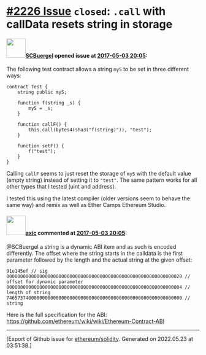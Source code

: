 # [\#2226 Issue](https://github.com/ethereum/solidity/issues/2226) `closed`: `.call` with callData resets string in storage

#### <img src="https://avatars.githubusercontent.com/u/11379673?u=9d5a4c452d186158002e4c3b34ef2857f49083e2&v=4" width="50">[SCBuergel](https://github.com/SCBuergel) opened issue at [2017-05-03 20:05](https://github.com/ethereum/solidity/issues/2226):

The following test contract allows a string `myS` to be set in three different ways:
```
contract Test {
    string public myS;

    function f(string _s) {
        myS = _s;
    }
    
    function callF() {
        this.call(bytes4(sha3("f(string)")), "test");
    }
    
    function setF() {
        f("test");
    }
}
```
Calling `callF` seems to just reset the storage of `myS` with the default value (empty string) instead of setting it to `"test"`. The same pattern works for all other types that I tested (uint and address).

I tested this using the latest compiler (older versions seem to behave the same way) and remix as well as Ether Camps Ethereum Studio.

#### <img src="https://avatars.githubusercontent.com/u/20340?v=4" width="50">[axic](https://github.com/axic) commented at [2017-05-03 20:05](https://github.com/ethereum/solidity/issues/2226#issuecomment-299413903):

@SCBuergel a string is a dynamic ABI item and as such is encoded differently. The offset where the string starts in the calldata is the first parameter followed by the length and the actual string at the given offset:

```
91e145ef // sig
0000000000000000000000000000000000000000000000000000000000000020 // offset for dynamic parameter
0000000000000000000000000000000000000000000000000000000000000004 // length of string
7465737400000000000000000000000000000000000000000000000000000000 // string
```

Here is the full specification for the ABI: https://github.com/ethereum/wiki/wiki/Ethereum-Contract-ABI


-------------------------------------------------------------------------------



[Export of Github issue for [ethereum/solidity](https://github.com/ethereum/solidity). Generated on 2022.05.23 at 03:51:38.]
